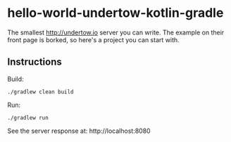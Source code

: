 # hello-world-undertow-kotlin-gradle

The smallest http://undertow.io server you can write. The example on their front page is borked, so here's a project you can start with.

## Instructions

Build:

```
./gradlew clean build
```

Run:

```
./gradlew run
```

See the server response at: http://localhost:8080
